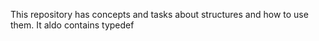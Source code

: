 This repository has concepts and tasks about structures and how to use them. It aldo contains typedef
